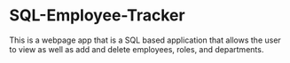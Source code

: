 # SQL-Employee-Tracker

This is a webpage app that is a SQL based application that allows the user to view as well as add and delete employees, roles, and departments. 
